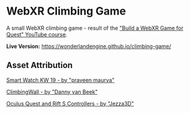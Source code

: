 # WebXR Climbing Game

A small WebXR climbing game - result of the ["Build a WebXR Game for Quest" YouTube course](https://www.youtube.com/watch?v=weLqXfm_pyo&list=PL6kSJyWbCsqRyq9HAhUBOu5jdQNXe4scc&index=1).

**Live Version:** https://wonderlandengine.github.io/climbing-game/

## Asset Attribution

[Smart Watch KW 19 - by "praveen maurya"](https://sketchfab.com/3d-models/smart-watch-kw-19-b06bfd561b1f42d2a2b87652ef6000fd)

[ClimbingWall - by "Danny van Beek"](https://sketchfab.com/3d-models/climbingwall-a4967310b3fa461ebb5ff3ff414380d8)

[Oculus Quest and Rift S Controllers - by "Jezza3D"](https://sketchfab.com/3d-models/oculus-quest-and-rift-s-left-controller-498cd0fa8d584cc5a4abd865764bb174)
